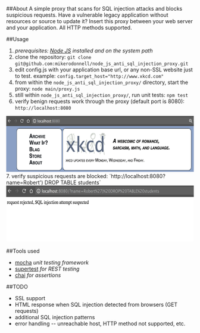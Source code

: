 ##About
A simple proxy that scans for SQL injection attacks and blocks suspicious requests. Have a vulnerable legacy application without resources or source to update it? Insert this proxy between your web server and your application. All HTTP methods supported.

##Usage
1. _prerequisites: [Node JS](https://nodejs.org) installed and on the system path_
2. clone the repository: `git clone git@github.com:mikerodonnell/node_js_anti_sql_injection_proxy.git`
3. edit config.js with your application base url, or any non-SSL website just to test. example: `config.target_host="http://www.xkcd.com"`
4. from within the `node_js_anti_sql_injection_proxy/` directory, start the proxy: `node main/proxy.js`
5. still within `node_js_anti_sql_injection_proxy/`, run unit tests: `npm test`
6. verify benign requests work through the proxy (default port is 8080): `http://localhost:8080`
<img src="example/passthru.png" width="600" height="150" />
7. verify suspicious requests are blocked: `http://localhost:8080?name=Robert') DROP TABLE students`
<img src="example/blocked.png" width="600" height="150" />

##Tools used
* [mocha](https://mochajs.org/) _unit testing framework_
* [supertest](https://www.npmjs.com/package/supertest) _for REST testing_
* [chai](http://chaijs.com) _for assertions_

##TODO
* SSL support
* HTML response when SQL injection detected from browsers (GET requests)
* additional SQL injection patterns
* error handling -- unreachable host, HTTP method not supported, etc.
